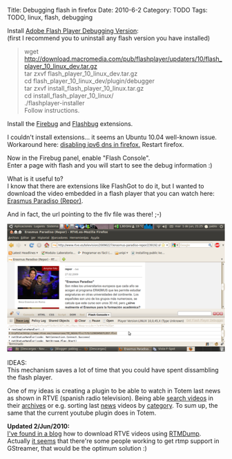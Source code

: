 Title: Debugging flash in firefox
Date: 2010-6-2
Category: TODO
Tags: TODO, linux, flash, debugging

Install [Adobe Flash Player Debugging Version](http://www.adobe.com/support/flashplayer/downloads.html):  
(first I recommend you to uninstall any flash version you have installed)

> wget http://download.macromedia.com/pub/flashplayer/updaters/10/flash_player_10_linux_dev.tar.gz  
> tar zxvf flash_player_10_linux_dev.tar.gz  
> cd flash_player_10_linux_dev/plugin/debugger  
> tar zxvf install_flash_player_10_linux.tar.gz  
> cd install_flash_player_10_linux/  
> ./flashplayer-installer  
> Follow instructions.

Install the [Firebug](https://addons.mozilla.org/firefox/addon/1843/) and [Flashbug](https://addons.mozilla.org/firefox/addon/14465/)
extensions.

I couldn't install extensions... it seems an Ubuntu 10.04 well-known issue. Workaround here: [disabling ipv6 dns in
firefox.](http://ubuntuforums.org/showthread.php?t=1476706) Restart firefox.

Now in the Firebug panel, enable "Flash Console".  
Enter a page with flash and you will start to see the debug information :)

What is it useful to?  
I know that there are extensions like FlashGot to do it, but I wanted to download the video embedded in a flash player that you can watch
here: [Erasmus Paradiso (Repor)](http://www.rtve.es/television/20090227/erasmus-paradiso-repor/239192.shtml).

And in fact, the url pointing to the flv file was there! ;-)

[![](/img/debug_flash.png)](/img/debug_flash.png)

IDEAS:  
This mechanism saves a lot of time that you could have spent dissambling the flash player.

One of my ideas is creating a plugin to be able to watch in Totem last news as shown in RTVE (spanish radio television). Being able [search
videos](http://www.rtve.es/buscador/GoogleServlet?q=sinde&modo=1&pagina=1) in their [archives](http://www.rtve.es/#mediateca-feat) or e.g.
sorting last [news](http://www.rtve.es/noticias/telediario-en-4/) videos by [category](http://www.rtve.es/television/eurovision/). To sum
up, the same that the current youtube plugin does in Totem.

**Updated 2/Jun/2010:**  
[I've found in a blog](http://gargadon.teufansub.net/2010/03/baja-videos-de-tve-a-la-carta-con-rtmpdump/) how to download RTVE videos using
[RTMDump](http://rtmpdump.mplayerhq.hu/).  
Actually [it seems](https://bugzilla.gnome.org/show_bug.cgi?id=566604) that there're some people working to get rtmp support in GStreamer,
that would be the optimum solution :)
